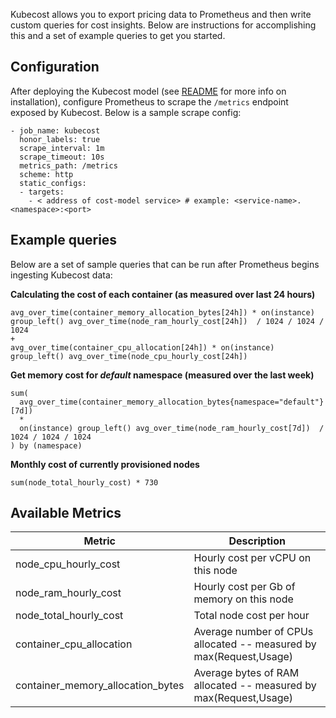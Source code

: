 Kubecost allows you to export pricing data to Prometheus and then write custom queries for cost insights. Below are instructions for accomplishing this and a set of example queries to get you started.

## Configuration

After deploying the Kubecost model (see [README](README.md) for more info on installation), configure Prometheus to scrape the `/metrics` endpoint exposed by Kubecost. Below is a sample scrape config:

```
- job_name: kubecost
  honor_labels: true
  scrape_interval: 1m
  scrape_timeout: 10s
  metrics_path: /metrics
  scheme: http
  static_configs:
  - targets:
    - < address of cost-model service> # example: <service-name>.<namespace>:<port>
``` 

## Example queries

Below are a set of sample queries that can be run after Prometheus begins ingesting Kubecost data:

__Calculating the cost of each container (as measured over last 24 hours)__

```
avg_over_time(container_memory_allocation_bytes[24h]) * on(instance) group_left() avg_over_time(node_ram_hourly_cost[24h])  / 1024 / 1024 / 1024
+ 
avg_over_time(container_cpu_allocation[24h]) * on(instance) group_left() avg_over_time(node_cpu_hourly_cost[24h])   
```

__Get memory cost for *default* namespace (measured over the last week)__

```
sum(
  avg_over_time(container_memory_allocation_bytes{namespace="default"}[7d]) 
  * 
  on(instance) group_left() avg_over_time(node_ram_hourly_cost[7d])  / 1024 / 1024 / 1024
) by (namespace)
```

__Monthly cost of currently provisioned nodes__

```
sum(node_total_hourly_cost) * 730
```


## Available Metrics

| Metric       | Description                                                                                            |
| ------------ | ------------------------------------------------------------------------------------------------------ |
| node_cpu_hourly_cost | Hourly cost per vCPU on this node  |
| node_ram_hourly_cost   | Hourly cost per Gb of memory on this node                       |
| node_total_hourly_cost   | Total node cost per hour                       |
| container_cpu_allocation   | Average number of CPUs allocated -- measured by max(Request,Usage)                      |
| container_memory_allocation_bytes   | Average bytes of RAM allocated -- measured by max(Request,Usage)                  |
